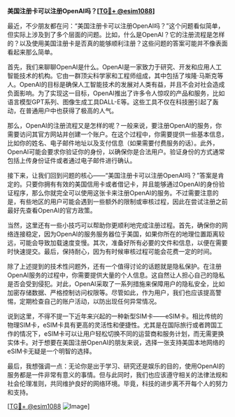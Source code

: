 **美国注册卡可以注册OpenAI吗？[[TG💪+ @esim1088](https://t.me/s/esim1088)]**

最近，不少朋友都在问：“美国注册卡可以注册OpenAI吗？”这个问题看似简单，但实际上涉及到了多个层面的问题。比如，什么是OpenAI？它的注册流程是怎样的？以及使用美国注册卡是否真的能够顺利注册？这些问题的答案可能并不像表面看起来那么简单。

首先，我们来聊聊OpenAI是什么。OpenAI是一家致力于研究、开发和应用人工智能技术的机构。它由一群顶尖科学家和工程师组成，其中包括了埃隆·马斯克等人。OpenAI的目标是确保人工智能技术的发展对人类有益，并且不会对社会造成负面影响。为了实现这一目标，OpenAI推出了许多令人惊叹的产品和服务，比如语言模型GPT系列、图像生成工具DALL-E等。这些工具不仅在科技圈引起了轰动，在普通用户中也获得了极高的人气。

那么，OpenAI的注册流程又是怎样的呢？一般来说，要注册OpenAI的服务，你需要访问其官方网站并创建一个账户。在这个过程中，你需要提供一些基本信息，比如你的姓名、电子邮件地址以及支付信息（如果需要付费服务的话）。此外，OpenAI可能会要求你验证你的身份，以确保你是合法用户。验证身份的方式通常包括上传身份证件或者通过电子邮件进行确认。

接下来，让我们回到问题的核心——“美国注册卡可以注册OpenAI吗？”答案是肯定的。只要你拥有有效的美国信用卡或者借记卡，并且能够通过OpenAI的身份验证程序，那么你就完全可以使用这张卡来注册OpenAI的服务。不过需要注意的是，有些地区的用户可能会遇到一些额外的限制或审核过程，因此在尝试注册之前最好先查看OpenAI的官方政策。

当然，这里还有一些小技巧可以帮助你更顺利地完成注册过程。首先，确保你的网络连接稳定，因为OpenAI的服务服务器位于美国，如果你所在的地理位置距离较远，可能会导致加载速度变慢。其次，准备好所有必要的文件和信息，以便在需要时快速提交。最后，保持耐心，因为有时候审核过程可能会花费一定的时间。

除了上述提到的技术性问题外，还有一个值得讨论的话题就是隐私保护。在注册OpenAI服务的过程中，你需要提供大量的个人信息。这自然让人担心自己的隐私是否会受到侵犯。对此，OpenAI采取了一系列措施来保障用户的隐私安全，比如加密存储数据、严格控制访问权限等。尽管如此，作为用户，我们也应该提高警惕，定期检查自己的账户活动，以防出现任何异常情况。

说到这里，不得不提一下近年来兴起的一种新型SIM卡——eSIM卡。相比传统的物理SIM卡，eSIM卡具有更高的灵活性和便捷性。尤其是在国际旅行或者跨国工作的情况下，eSIM卡可以让用户轻松切换不同的运营商和服务计划，而无需更换实体卡。对于想要在美国注册OpenAI的朋友来说，选择一张支持美国本地网络的eSIM卡无疑是一个明智的选择。

最后，我想强调一点：无论你是出于学习、研究还是娱乐的目的，使用OpenAI的服务都是一件非常有意义的事情。但与此同时，我们也应该遵守相关的法律法规和社会伦理准则，共同维护良好的网络环境。毕竟，科技的进步离不开每个人的努力和支持。

[[TG💪+ @esim1088](https://t.me/s/esim1088) ![Image](https://i.postimg.cc/4NQfJmqS/Snipaste-2025-05-13-00-14-12.png)]
